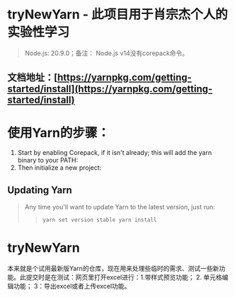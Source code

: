 # tryNewYarn - 此项目用于肖宗杰个人的实验性学习
>Node.js: 20.9.0；备注： Node.js v14没有corepack命令。
## 文档地址：[https://yarnpkg.com/getting-started/install](https://yarnpkg.com/getting-started/install)



# 使用Yarn的步骤： 
1. Start by enabling Corepack, if it isn't already; this will add the yarn binary to your PATH:
2. Then initialize a new project:

## Updating Yarn
> Any time you'll want to update Yarn to the latest version, just run:
>>`
yarn set version stable
yarn install
`

# tryNewYarn
本来就是个试用最新版Yarn的仓库，现在用来处理些临时的需求、测试一些新功能。此提交时是在测试：网页里打开excel进行：1.带样式预览功能； 2. 单元格编辑功能； 3：导出excel或者上传excel功能。
